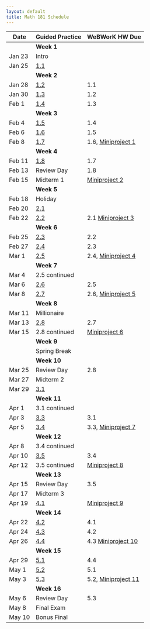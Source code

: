 ```yaml
---
layout: default
title: Math 181 Schedule
---
```


Date   | Guided Practice                 | WeBWorK HW Due
------ | ------------------------------- | --------------------------------------------------------------------------
       | **Week 1**                      |
Jan 23 | Intro                           |
Jan 25 | [1.1](/NSC-Math-181/GP1.1.html) |
       | **Week 2**                      |
Jan 28 | [1.2](/NSC-Math-181/GP1.2.html) | 1.1
Jan 30 | [1.3](/NSC-Math-181/GP1.3.html) | 1.2
Feb 1  | [1.4](/NSC-Math-181/GP1.4.html) | 1.3
       | **Week 3**                      |
Feb 4  | [1.5](/NSC-Math-181/GP1.5.html) | 1.4
Feb 6  | [1.6](/NSC-Math-181/GP1.6.html) | 1.5
Feb 8  | [1.7](/NSC-Math-181/GP1.7.html) | 1.6, [Miniproject 1](https://hackmd.io/p7Q64nqpSxCy4iP8--xv-A?view)
       | **Week 4**                      |
Feb 11  | [1.8](/NSC-Math-181/GP1.8.html) | 1.7
Feb 13  | Review Day                      | 1.8
Feb 15  | Midterm 1                       | [Miniproject 2](https://hackmd.io/p7Q64nqpSxCy4iP8--xv-A?view)
       | **Week 5**                      |
Feb 18 | Holiday                         | 
Feb 20 | [2.1](/NSC-Math-181/GP2.1.html) |
Feb 22 | [2.2](/NSC-Math-181/GP2.2.html) | 2.1 [Miniproject 3](https://hackmd.io/p7Q64nqpSxCy4iP8--xv-A?view)
       | **Week 6**                      |
Feb 25 | [2.3](/NSC-Math-181/GP2.3.html) | 2.2 
Feb 27 | [2.4](/NSC-Math-181/GP2.4.html) | 2.3
Mar 1  | [2.5](/NSC-Math-181/GP2.5.html) | 2.4, [Miniproject 4](https://hackmd.io/p7Q64nqpSxCy4iP8--xv-A?view)
       | **Week 7**                      |
Mar 4  | 2.5 continued                   |
Mar 6  | [2.6](/NSC-Math-181/GP2.6.html) | 2.5
Mar 8  | [2.7](/NSC-Math-181/GP2.7.html) | 2.6, [Miniproject 5](https://hackmd.io/p7Q64nqpSxCy4iP8--xv-A?view)
       | **Week 8**                      |
Mar 11 | Millionaire                     |
Mar 13  | [2.8](/NSC-Math-181/GP2.8.html) | 2.7
Mar 15  | 2.8 continued                   | [Miniproject 6](https://hackmd.io/p7Q64nqpSxCy4iP8--xv-A?view)
       | **Week 9**                      |
       | Spring Break                    |
       | **Week 10**                     |
Mar 25 | Review Day                      | 2.8
Mar 27 | Midterm 2                       |
Mar 29 | [3.1](/NSC-Math-181/GP3.1.html) |
       | **Week 11**                     |
Apr 1  | 3.1 continued                   |
Apr 3  | [3.3](/NSC-Math-181/GP3.3.html) | 3.1
Apr 5  | [3.4](/NSC-Math-181/GP3.4.html) | 3.3, [Miniproject 7](https://hackmd.io/p7Q64nqpSxCy4iP8--xv-A?view)
       | **Week 12**                     |
Apr 8  | 3.4 continued                   |
Apr 10 | [3.5](/NSC-Math-181/GP3.5.html) | 3.4
Apr 12 | 3.5 continued                   | [Miniproject 8](https://hackmd.io/p7Q64nqpSxCy4iP8--xv-A?view)
       | **Week 13**                     |
Apr 15 | Review Day                      | 3.5
Apr 17 | Midterm 3                       |
Apr 19 | [4.1](/NSC-Math-181/GP4.1.html) | [Miniproject 9](https://hackmd.io/p7Q64nqpSxCy4iP8--xv-A?view)
       | **Week 14**                     |
Apr 22 | [4.2](/NSC-Math-181/GP4.2.html) | 4.1
Apr 24 | [4.3](/NSC-Math-181/GP4.3.html) | 4.2
Apr 26 | [4.4](/NSC-Math-181/GP4.4.html) | 4.3 [Miniproject 10](https://hackmd.io/p7Q64nqpSxCy4iP8--xv-A?view)
       | **Week 15**                     |
Apr 29 | [5.1](/NSC-Math-181/GP5.1.html) | 4.4
May 1  | [5.2](/NSC-Math-181/GP5.2.html) | 5.1
May 3  | [5.3](/NSC-Math-181/GP5.3.html) | 5.2, [Miniproject 11](https://hackmd.io/p7Q64nqpSxCy4iP8--xv-A?view)
       | **Week 16**                     |
May 6  | Review Day                      | 5.3
May 8  | Final Exam                      |
May 10 | Bonus Final
